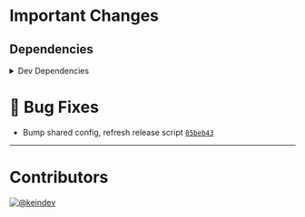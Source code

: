 # Important Changes

## Dependencies

<details>
<summary>Dev Dependencies</summary>

- Bumped **[@tagproject/ts-package-shared-config](https://www.npmjs.com/package/@tagproject/ts-package-shared-config/v/6.2.1)** from `6.2.0` to `6.2.1`

</details>

# :bug: Bug Fixes

- Bump shared config, refresh release script [`85beb43`](https://github.com/keindev/package-json-helper/commit/85beb432ed5ac831c519507ee4142e162265452b)

---

# Contributors

[![@keindev](https://avatars.githubusercontent.com/u/4527292?v=4&s=40)](https://github.com/keindev)

